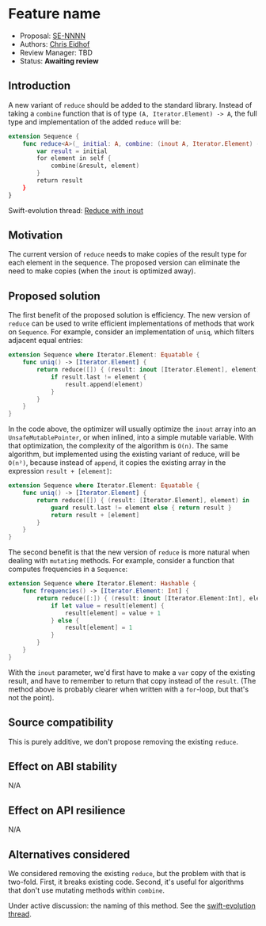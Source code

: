 # Feature name

* Proposal: [SE-NNNN](NNNN-filename.md)
* Authors: [Chris Eidhof](https://github.com/chriseidhof)
* Review Manager: TBD
* Status: **Awaiting review**

## Introduction

A new variant of `reduce` should be added to the standard library. Instead of taking a `combine` function that is of type `(A, Iterator.Element) -> A`, the full type and implementation of the added `reduce` will be:

```swift
extension Sequence {
    func reduce<A>(_ initial: A, combine: (inout A, Iterator.Element) -> ()) -> A {
        var result = initial
        for element in self {
            combine(&result, element)
        }
        return result
    }
}
```

Swift-evolution thread: [Reduce with inout](https://lists.swift.org/pipermail/swift-evolution/Week-of-Mon-20170116/030300.html)

## Motivation

The current version of `reduce` needs to make copies of the result type for each element in the sequence. The proposed version can eliminate the need to make copies (when the `inout` is optimized away).

## Proposed solution

The first benefit of the proposed solution is efficiency. The new version of `reduce` can be used to write efficient implementations of methods that work on `Sequence`. For example, consider an implementation of `uniq`, which filters adjacent equal entries:

```swift
extension Sequence where Iterator.Element: Equatable {
    func uniq() -> [Iterator.Element] {
        return reduce([]) { (result: inout [Iterator.Element], element) in
            if result.last != element {
                result.append(element)
            }
        }
    }
}
```

In the code above, the optimizer will usually optimize the `inout` array into an `UnsafeMutablePointer`, or when inlined, into a simple mutable variable. With that optimization, the complexity of the algorithm is `O(n)`. The same algorithm, but implemented using the existing variant of reduce, will be `O(n²)`, because instead of `append`, it copies the existing array in the expression `result + [element]`:

```swift
extension Sequence where Iterator.Element: Equatable {
    func uniq() -> [Iterator.Element] {
        return reduce([]) { (result: [Iterator.Element], element) in
            guard result.last != element else { return result }
            return result + [element]
        }
    }
}
```

The second benefit is that the new version of `reduce` is more natural when dealing with `mutating` methods. For example, consider a function that computes frequencies in a `Sequence`:

```swift
extension Sequence where Iterator.Element: Hashable {
    func frequencies() -> [Iterator.Element: Int] {
        return reduce([:]) { (result: inout [Iterator.Element:Int], element) in
            if let value = result[element] {
                result[element] = value + 1
            } else {
                result[element] = 1
            }
        }
    }
}
```

With the `inout` parameter, we'd first have to make a `var` copy of the existing result, and have to remember to return that copy instead of the `result`. (The method above is probably clearer when written with a `for`-loop, but that's not the point).


## Source compatibility

This is purely additive, we don't propose removing the existing `reduce`.

## Effect on ABI stability

N/A

## Effect on API resilience

N/A

## Alternatives considered

We considered removing the existing `reduce`, but the problem with that is two-fold. First, it breaks existing code. Second, it's useful for algorithms that don't use mutating methods within `combine`. 

Under active discussion: the naming of this method. See the [swift-evolution thread](https://lists.swift.org/pipermail/swift-evolution/Week-of-Mon-20170116/030300).
